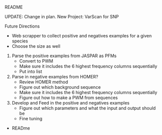 README

UPDATE: Change in plan.
New Project: VarScan for SNP

Future Directions
- Web scrapper to collect positive and negatives examples for a given species
- Choose the size as well 


1. Parse the positive examples from JASPAR as PFMs
    - Convert to PWM
    - Make sure it includes the 6 highest frequency columns sequentially
    - Put into list
2. Parse in negative examples from HOMER?
    - Review HOMER method
    - Figure out which background sequence
    - Make sure it includes the 6 highest frequency columns sequentially
    - Figure out how to make a PWM from sequences
3. Develop and Feed in the positive and negatives examples
    - Figure out which parameters and what the input and output should be
    - Fine tuning

- READme
